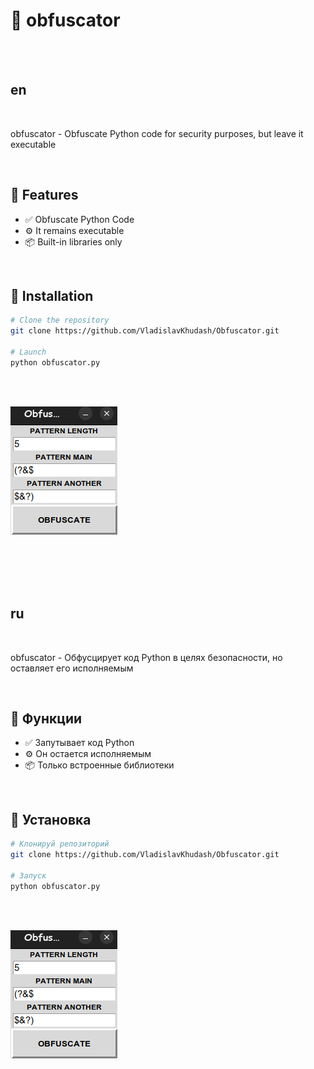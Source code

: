 # 🌟 obfuscator


<br><br>


## en

<br>

obfuscator - Obfuscate Python code for security purposes, but leave it executable

<br>

## 🚀 Features

- ✅ Obfuscate Python Code
- ⚙️ It remains executable
- 📦 Built-in libraries only
  
<br>

## 🧰 Installation

```bash
# Clone the repository
git clone https://github.com/VladislavKhudash/Obfuscator.git

# Launch
python obfuscator.py
```

<br><br>

![obfuscator](obfuscator.png)


<br><br><br><br>


## ru

<br>

obfuscator - Обфусцирует код Python в целях безопасности, но оставляет его исполняемым

<br>

## 🚀 Функции

- ✅ Запутывает код Python
- ⚙️ Он остается исполняемым
- 📦 Только встроенные библиотеки

<br>

## 🧰 Установка

```bash
# Клонируй репозиторий
git clone https://github.com/VladislavKhudash/Obfuscator.git

# Запуск
python obfuscator.py
```
<br><br>

![obfuscator](obfuscator.png)
